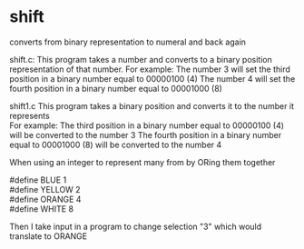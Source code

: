 # shift
converts from binary representation to numeral and back again

shift.c:
This program takes a number and converts to a binary position 
representation of that number.
For example:
The number 3 will set the third position in a binary number equal to 00000100  (4)
The number 4 will set the fourth position in a binary number equal to 00001000 (8)

shift1.c
This program takes a binary position and converts it to the number it represents  
For example:
The third position in a binary number equal to 00000100 (4) will be converted to the number 3
The fourth position in a binary number equal to 00001000 (8) will be converted to the number 4

When using an integer to represent many from by ORing them together

#define BLUE   1</br>
#define YELLOW 2</br>
#define ORANGE 4</br>
#define WHITE  8</br>

Then I take input in a program to change selection "3" which would translate to ORANGE
